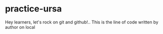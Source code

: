 # practice-ursa
Hey learners, let's rock on git and github!..
This is the line of code written by author on local
